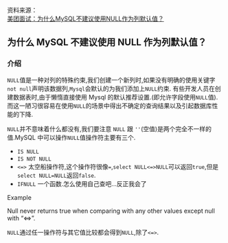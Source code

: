 资料来源：<br/>
[美团面试：为什么MySQL不建议使用NULL作为列默认值？](https://mp.weixin.qq.com/s/XAO048ZQljPXrTsmSr01LA)



## 为什么 MySQL 不建议使用 NULL 作为列默认值？

### 介绍

`NULL`值是一种对列的特殊约束,我们创建一个新列时,如果没有明确的使用关键字`not null`声明该数据列,`Mysql`会默认的为我们添加上`NULL`约束. 有些开发人员在创建数据表时,由于懒惰直接使用 Mysql 的默认推荐设置.(即允许字段使用`NULL`值).而这一陋习很容易在使用`NULL`的场景中得出不确定的查询结果以及引起数据库性能的下降.



`NULL`并不意味着什么都没有,我们要注意 `NULL` 跟 `''`(空值)是两个完全不一样的值.MySQL 中可以操作`NULL`值操作符主要有三个.

- `IS NULL`
- `IS NOT NULL`
- `<=>` 太空船操作符,这个操作符很像`=`,`select NULL<=>NULL`可以返回`true`,但是`select NULL=NULL`返回`false`.
- `IFNULL` 一个函数.怎么使用自己查吧…反正我会了

Example

Null never returns true when comparing with any other values except null with “<=>”.

`NULL`通过任一操作符与其它值比较都会得到`NULL`,除了`<=>`.